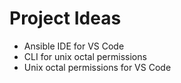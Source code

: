 # Project Ideas

* Ansible IDE for VS Code
* CLI for unix octal permissions
* Unix octal permissions for VS Code